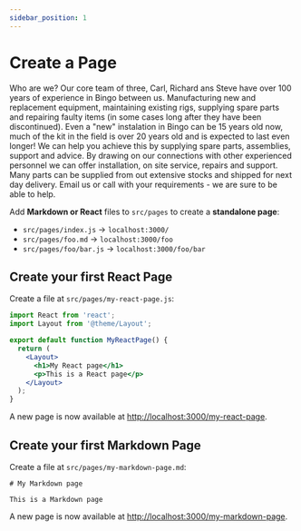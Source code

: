 ```yaml
---
sidebar_position: 1
---
```


# Create a Page

Who are we? Our core team of three, Carl, Richard ans Steve have over 100 years of experience in Bingo between us. Manufacturing new and replacement equipment, maintaining existing rigs, supplying spare parts and repairing faulty items (in some cases long after they have been discontinued). Even a "new" instalation in Bingo can be 15 years old now, much of the kit in the field is over 20 years old and is expected to last even longer! We can help you achieve this by supplying spare parts, assemblies, support and advice. By drawing on our connections with other experienced personnel we can offer installation, on site service, repairs and support. Many parts can be supplied from out extensive stocks and shipped for next day delivery. Email us or call with your requirements - we are sure to be able to help. 

Add **Markdown or React** files to `src/pages` to create a **standalone page**:

- `src/pages/index.js` → `localhost:3000/`
- `src/pages/foo.md` → `localhost:3000/foo`
- `src/pages/foo/bar.js` → `localhost:3000/foo/bar`

## Create your first React Page

Create a file at `src/pages/my-react-page.js`:

```jsx title="src/pages/my-react-page.js"
import React from 'react';
import Layout from '@theme/Layout';

export default function MyReactPage() {
  return (
    <Layout>
      <h1>My React page</h1>
      <p>This is a React page</p>
    </Layout>
  );
}
```

A new page is now available at [http://localhost:3000/my-react-page](http://localhost:3000/my-react-page).

## Create your first Markdown Page

Create a file at `src/pages/my-markdown-page.md`:

```mdx title="src/pages/my-markdown-page.md"
# My Markdown page

This is a Markdown page
```

A new page is now available at [http://localhost:3000/my-markdown-page](http://localhost:3000/my-markdown-page).
